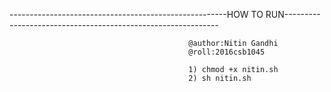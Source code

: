   ------------------------------------------------------HOW TO RUN-------------------------------------------------------------
  
                                            @author:Nitin Gandhi
                                            @roll:2016csb1045
  
                                            1) chmod +x nitin.sh
                                            2) sh nitin.sh
                          
